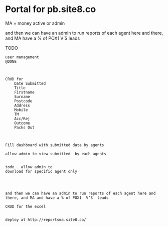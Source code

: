 Portal for pb.site8.co
============================
MA = money active  or  admin 




and then we can have an admin to run reports of each agent here and there, and 
MA  have a % of POX1 V’S leads





TODO

    user management
    @DONE



  	CRUD for 
	  	Date Submitted	
	  	Title	
	  	Firstname	
	  	Surname	
	  	Postcode	
	  	Address	
	  	Mobile	
	  	TM	
	  	Acc/Rej	
	  	Outcome	
	  	Packs Out
	


    Fill dashboard with submitted data by agents

    allow admin to view submitted  by each agents


  	todo . allow admin to 
  	download for specific agent only




  	and then we can have an admin to run reports of each agent here and there, and MA and have a % of POX1  V’S  leads

  	CRUD for the excel 


	deploy at http://reportsma.site8.co/